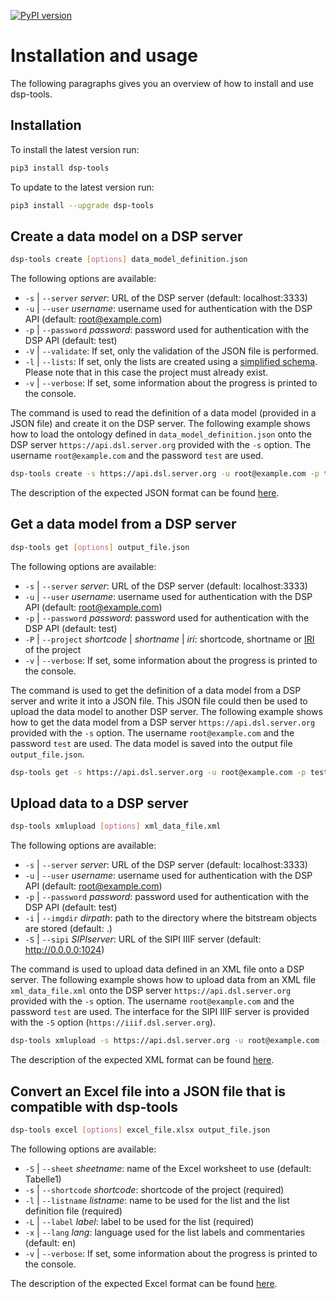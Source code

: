 [![PyPI version](https://badge.fury.io/py/dsp-tools.svg)](https://badge.fury.io/py/dsp-tools)

# Installation and usage
The following paragraphs gives you an overview of how to install and use dsp-tools. 

## Installation

To install the latest version run:

```bash
pip3 install dsp-tools
```

To update to the latest version run:

```bash
pip3 install --upgrade dsp-tools
```

## Create a data model on a DSP server

```bash
dsp-tools create [options] data_model_definition.json
```

The following options are available:

- `-s` | `--server` _server_: URL of the DSP server (default: localhost:3333)
- `-u` | `--user` _username_: username used for authentication with the DSP API (default: root@example.com)
- `-p` | `--password` _password_: password used for authentication with the DSP API (default: test)
- `-V` | `--validate`: If set, only the validation of the JSON file is performed.
- `-l` | `--lists`: If set, only the lists are created using a [simplified schema](./dsp-tools-create.md#lists). Please note
  that in this case the project must already exist.
- `-v` | `--verbose`: If set, some information about the progress is printed to the console.
  
The command is used to read the definition of a data model (provided in a JSON file) and create it on the
DSP server. The following example shows how to load the ontology defined in `data_model_definition.json` onto the DSP
server `https://api.dsl.server.org` provided with the `-s` option. The username `root@example.com` and the password
  `test` are used.

```bash
dsp-tools create -s https://api.dsl.server.org -u root@example.com -p test data_model_definition.json
```

The description of the expected JSON format can be found [here](./dsp-tools-create.md). 

## Get a data model from a DSP server

```bash
dsp-tools get [options] output_file.json
```

The following options are available:

- `-s` | `--server` _server_: URL of the DSP server (default: localhost:3333)
- `-u` | `--user` _username_: username used for authentication with the DSP API (default: root@example.com)
- `-p` | `--password` _password_: password used for authentication with the DSP API (default: test)
- `-P` | `--project` _shortcode_ | _shortname_ | _iri_: shortcode, shortname or
  [IRI](https://en.wikipedia.org/wiki/Internationalized_Resource_Identifier) of the project
- `-v` | `--verbose`: If set, some information about the progress is printed to the console.

The command is used to get the definition of a data model from a DSP server and write it into a JSON file. This JSON file
could then be used to upload the data model to another DSP server. The following example shows how to get the data model
from a DSP server `https://api.dsl.server.org` provided with the `-s` option. The username `root@example.com` and the
password `test` are used. The data model is saved into the output file `output_file.json`.

```bash
dsp-tools get -s https://api.dsl.server.org -u root@example.com -p test output_file.json
```

## Upload data to a DSP server

```bash
dsp-tools xmlupload [options] xml_data_file.xml
```

The following options are available:

- `-s` | `--server` _server_: URL of the DSP server (default: localhost:3333)
- `-u` | `--user` _username_: username used for authentication with the DSP API (default: root@example.com)
- `-p` | `--password` _password_: password used for authentication with the DSP API (default: test)
- `-i` | `--imgdir` _dirpath_: path to the directory where the bitstream objects are stored (default: .)
- `-S` | `--sipi` _SIPIserver_: URL of the SIPI IIIF server (default: http://0.0.0.0:1024)

The command is used to upload data defined in an XML file onto a DSP server. The following example shows how to upload
data from an XML file `xml_data_file.xml` onto the DSP server `https://api.dsl.server.org` provided with the `-s` option.
The username `root@example.com` and the password `test` are used. The interface for the SIPI IIIF server is provided
with the `-S` option (`https://iiif.dsl.server.org`).

```bash
dsp-tools xmlupload -s https://api.dsl.server.org -u root@example.com -p test -S https://iiif.dsl.server.org xml_data_file.xml
```

The description of the expected XML format can be found [here](./dsp-tools-xmlupload.md). 

## Convert an Excel file into a JSON file that is compatible with dsp-tools

```bash
dsp-tools excel [options] excel_file.xlsx output_file.json
```

The following options are available:

- `-S` | `--sheet` _sheetname_: name of the Excel worksheet to use (default: Tabelle1)
- `-s` | `--shortcode` _shortcode_: shortcode of the project (required)
- `-l` | `--listname` _listname_: name to be used for the list and the list definition file (required)
- `-L` | `--label` _label_: label to be used for the list (required)
- `-x` | `--lang` _lang_: language used for the list labels and commentaries (default: en)
- `-v` | `--verbose`: If set, some information about the progress is printed to the console.

The description of the expected Excel format can be found [here](./dsp-tools-create.md#lists-from-excel).
